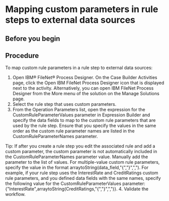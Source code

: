 # Mapping custom parameters in rule steps to external data sources

## Before you begin

## Procedure

To map custom rule parameters in a rule step to external
data sources:

1. Open IBM®
FileNet® Process Designer.
On the Case Builder Activities page,
click the Open IBM
FileNet Process Designer icon
that is displayed next to the activity. Alternatively, you can open IBM
FileNet Process Designer from the More menu
of the solution on the Manage Solutions page.
2. Select the rule step that uses custom parameters.
3. From the Operation Parameters list,
open the expression for the CustomRuleParameterValues parameter in
Expression Builder and specify the data fields to map to the custom
rule parameters that are used by the rule step.
Ensure
that you specify the values in the same order as the custom rule parameter
names are listed in the CustomRuleParameterNames parameter. 

Tip: If after you create a rule step you edit the associated
rule and add a custom parameter, the custom parameter is not automatically
included in the CustomRuleParameterNames parameter value. Manually
add the parameter to the list of values.
For multiple-value
custom rule parameters, specify the value in the format arraytoString(data\_field,"{","}",",").
For example, if your rule step uses the InterestRate and
CreditRatings custom rule parameters, and you defined data fields
with the same names, specify the following value for the CustomRuleParameterValues
parameter: {"InterestRate",arraytoString(CreditRatings,"{","}",",")}.
4. Validate the workflow.
